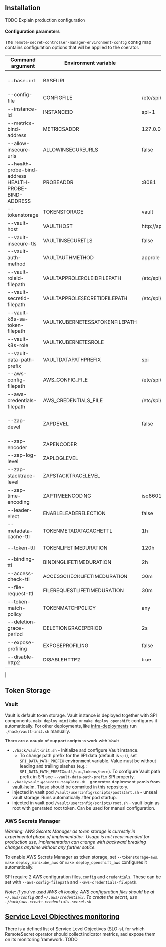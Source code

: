 ## Installation
TODO Explain production configuration


#### Configuration parameters
The `remote-secret-controller-manager-environment-config` config map contains configuration options that will be applied to  the operator.

| Command argument                                      | Environment variable           | Default                  | Description                                                                                                                                                                                                                        |
|-------------------------------------------------------|--------------------------------|--------------------------|------------------------------------------------------------------------------------------------------------------------------------------------------------------------------------------------------------------------------------|
| --base-url                                            | BASEURL                        |                          | This is the publicly accessible URL on which the SPI OAuth service is reachable. Note that this is not just a hostname, it is a full URL including a scheme, e.g. "https://acme.com/spi"                                           |
| --config-file                                         | CONFIGFILE                     | /etc/spi/config.yaml     | The location of the configuration file.                                                                                                                                                                                            |
| --instance-id                                         | INSTANCEID                     | spi-1                    | ID of this SPI instance. Used to avoid conflicts when multiple SPI instances uses shared resources (e.g. secretstorage).                                                                                                           |
| --metrics-bind-address                                | METRICSADDR                    | 127.0.0.1:8080           | The address the metric endpoint binds to. Note: While this is the default from the operator binary point of view, the metrics are still available externally through the authorized endpoint provided by kube-rbac-proxy           |
| --allow-insecure-urls                                 | ALLOWINSECUREURLS              | false                    | Whether it is allowed or not to use insecure (http) URLs in service provider or token storage configurations.                                                                                                                      |
| --health-probe-bind-address HEALTH-PROBE-BIND-ADDRESS | PROBEADDR                      | :8081                    | The address the probe endpoint binds to.                                                                                                                                                                                           |
| --tokenstorage                                        | TOKENSTORAGE                   | vault                    | The type of the token storage. Supported types: 'vault', 'aws' (experimental)                                                                                                                                                      |
| --vault-host                                          | VAULTHOST                      | http://spi-vault:8200    | Vault host URL. Default is internal kubernetes service.                                                                                                                                                                            |
| --vault-insecure-tls                                  | VAULTINSECURETLS               | false                    | Whether is allowed or not insecure vault tls connection.                                                                                                                                                                           |
| --vault-auth-method                                   | VAULTAUTHMETHOD                | approle                  | Authentication method to Vault token storage. Options: 'kubernetes', 'approle'.                                                                                                                                                    |
| --vault-roleid-filepath                               | VAULTAPPROLEROLEIDFILEPATH     | /etc/spi/role_id         | Used with Vault approle authentication. Filepath with role_id.                                                                                                                                                                     |
| --vault-secretid-filepath                             | VAULTAPPROLESECRETIDFILEPATH   | /etc/spi/secret_id       | Used with Vault approle authentication. Filepath with secret_id.                                                                                                                                                                   |
| --vault-k8s-sa-token-filepath                         | VAULTKUBERNETESSATOKENFILEPATH |                          | Used with Vault kubernetes authentication. Filepath to kubernetes ServiceAccount token. When empty, Vault configuration uses default k8s path. No need to set when running in k8s deployment, useful mostly for local development. |
| --vault-k8s-role                                      | VAULTKUBERNETESROLE            |                          | Used with Vault kubernetes authentication. Vault authentication role set for k8s ServiceAccount.                                                                                                                                   |
| --vault-data-path-prefix                              | VAULTDATAPATHPREFIX            | spi                      | Path prefix in Vault token storage under which all SPI data will be stored. No leading or trailing '/' should be used, it will be trimmed.                                                                                         |
| --aws-config-filepath                                 | AWS_CONFIG_FILE                | /etc/spi/aws/config      | Filepath to AWS configuration file                                                                                                                                                                                                 |
| --aws-credentials-filepath                            | AWS_CREDENTIALS_FILE           | /etc/spi/aws/credentials | Filepath to AWS credentials file                                                                                                                                                                                                   |
| --zap-devel                                           | ZAPDEVEL                       | false                    | Development Mode defaults(encoder=consoleEncoder,logLevel=Debug,stackTraceLevel=Warn) Production Mode defaults(encoder=jsonEncoder,logLevel=Info,stackTraceLevel=Error)                                                            |
| --zap-encoder                                         | ZAPENCODER                     |                          | Zap log encoding (‘json’ or ‘console’)                                                                                                                                                                                             |
| --zap-log-level                                       | ZAPLOGLEVEL                    |                          | Zap Level to configure the verbosity of logging.                                                                                                                                                                                   |
| --zap-stacktrace-level                                | ZAPSTACKTRACELEVEL             |                          | Zap Level at and above which stacktraces are captured.                                                                                                                                                                             |
| --zap-time-encoding                                   | ZAPTIMEENCODING                | iso8601                  | Format of the time in the log. One of 'epoch', 'millis', 'nano', 'iso8601', 'rfc3339' or 'rfc3339nano.                                                                                                                             |
| --leader-elect                                        | ENABLELEADERELECTION           | false                    | Enable leader election for controller manager. Enabling this will ensure there is only one active controller manager.                                                                                                              |
| --metadata-cache-ttl                                  | TOKENMETADATACACHETTL          | 1h                       | The maximum age of the token metadata cache. To reduce the load on the service providers, SPI only refreshes the metadata of the tokens when determined stale by this parameter.                                                   |
| --token-ttl                                           | TOKENLIFETIMEDURATION          | 120h                     | Access token lifetime in hours, minutes or seconds. Examples:  "3h",  "5h30m40s" etc.                                                                                                                                              |
| --binding-ttl                                         | BINDINGLIFETIMEDURATION        | 2h                       | Access token binding lifetime in hours, minutes or seconds. Examples: "3h", "5h30m40s" etc.                                                                                                                                        |
| --access-check-ttl                                    | ACCESSCHECKLIFETIMEDURATION    | 30m                      | Access check lifetime in hours, minutes or seconds.                                                                                                                                                                                |
| --file-request-ttl                                    | FILEREQUESTLIFETIMEDURATION    | 30m                      | File content request lifetime in hours, minutes or seconds.                                                                                                                                                                        |
| --token-match-policy                                  | TOKENMATCHPOLICY               | any                      | The policy to match the token against the binding. Options:  'any', 'exact'."`                                                                                                                                                     |
| --deletion-grace-period                               | DELETIONGRACEPERIOD            | 2s                       | The grace period between a condition for deleting a binding or token is satisfied and the token or binding actually being deleted.                                                                                                 |
| --expose-profiling                                    | EXPOSEPROFILING                | false                    | Whether or not expose the profiling information on the metrics endpoint under /debug/pprof path.                                                                                                                                   |
| --disable-http2                                       | DISABLEHTTP2                   | true                     | Whether to disable webhook communication over HTTP/2 protocol or not.                                                                                                                                                              |
|

## Token Storage
### Vault

Vault is default token storage. Vault instance is deployed together with SPI components. `make deploy_minikube` or `make deploy_openshift` configures it automatically.
For other deployments, like [infra-deployments](https://github.com/redhat-appstudio/infra-deployments) run `./hack/vault-init.sh` manually.

There are a couple of support scripts to work with Vault
- `./hack/vault-init.sh` - Initialize and configure Vault instance.
  - To change path prefix for the SPI data (default is `spi`), set `SPI_DATA_PATH_PREFIX` environment variable. Value must be without leading and trailing slashes (e.g.: `SPI_DATA_PATH_PREFIX=all/spi/tokens/here`). To configure Vault path prefix in SPI see `--vault-data-path-prefix` SPI property.
- `./hack/vault-generate-template.sh` - generates deployment yamls from [vault-helm](https://github.com/hashicorp/vault-helm). These should be commited in this repository.
- injected in vault pod `/vault/userconfig/scripts/poststart.sh` - unseal vault storage. Runs automatically after pod startup.
- injected in vault pod `/vault/userconfig/scripts/root.sh` - vault login as root with generated root token. Can be used for manual configuration.

### AWS Secrets Manager

_Warning: AWS Secrets Manager as token storage is currently in experimental phase of implementation. Usage is not recommended for production use, implementation can change with backward breaking changes anytime without any further notice._

To enable AWS Secrets Manager as token storage, set `--tokenstorage=aws`. `make deploy_minikube_aws` or `make deploy_openshift_aws` configures it automatically.

SPI require 2 AWS configuration files, `config` and `credentials`. These can be set with `--aws-config-filepath` and `--aws-credentials-filepath`.

_Note: If you've used AWS cli locally, AWS configuration files should be at `~/.aws/config` and `~/.aws/credentials`. To create the secret, use `./hack/aws-create-credentials-secret.sh`_

## [Service Level Objectives monitoring](#service-level-objectives-monitoring)

 There is a defined list of Service Level Objectives (SLO-s), for which RemoteSecret operator should collect indicator metrics, 
 and expose them on its monitoring framework. 
 TODO
